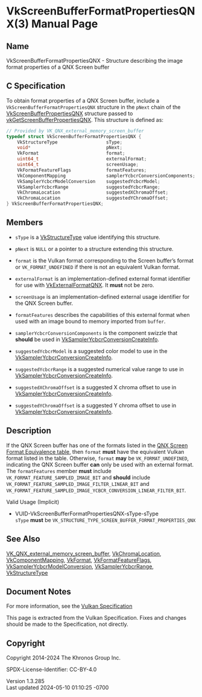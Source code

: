 # VkScreenBufferFormatPropertiesQNX(3) Manual Page

## Name

VkScreenBufferFormatPropertiesQNX - Structure describing the image
format properties of a QNX Screen buffer



## <a href="#_c_specification" class="anchor"></a>C Specification

To obtain format properties of a QNX Screen buffer, include a
`VkScreenBufferFormatPropertiesQNX` structure in the `pNext` chain of
the [VkScreenBufferPropertiesQNX](https://registry.khronos.org/vulkan/specs/1.3-extensions/man/html/VkScreenBufferPropertiesQNX.html)
structure passed to
[vkGetScreenBufferPropertiesQNX](https://registry.khronos.org/vulkan/specs/1.3-extensions/man/html/vkGetScreenBufferPropertiesQNX.html).
This structure is defined as:

``` c
// Provided by VK_QNX_external_memory_screen_buffer
typedef struct VkScreenBufferFormatPropertiesQNX {
    VkStructureType                  sType;
    void*                            pNext;
    VkFormat                         format;
    uint64_t                         externalFormat;
    uint64_t                         screenUsage;
    VkFormatFeatureFlags             formatFeatures;
    VkComponentMapping               samplerYcbcrConversionComponents;
    VkSamplerYcbcrModelConversion    suggestedYcbcrModel;
    VkSamplerYcbcrRange              suggestedYcbcrRange;
    VkChromaLocation                 suggestedXChromaOffset;
    VkChromaLocation                 suggestedYChromaOffset;
} VkScreenBufferFormatPropertiesQNX;
```

## <a href="#_members" class="anchor"></a>Members

- `sType` is a [VkStructureType](https://registry.khronos.org/vulkan/specs/1.3-extensions/man/html/VkStructureType.html) value identifying
  this structure.

- `pNext` is `NULL` or a pointer to a structure extending this
  structure.

- `format` is the Vulkan format corresponding to the Screen buffer’s
  format or `VK_FORMAT_UNDEFINED` if there is not an equivalent Vulkan
  format.

- `externalFormat` is an implementation-defined external format
  identifier for use with
  [VkExternalFormatQNX](https://registry.khronos.org/vulkan/specs/1.3-extensions/man/html/VkExternalFormatQNX.html). It **must** not be
  zero.

- `screenUsage` is an implementation-defined external usage identifier
  for the QNX Screen buffer.

- `formatFeatures` describes the capabilities of this external format
  when used with an image bound to memory imported from `buffer`.

- `samplerYcbcrConversionComponents` is the component swizzle that
  **should** be used in
  [VkSamplerYcbcrConversionCreateInfo](https://registry.khronos.org/vulkan/specs/1.3-extensions/man/html/VkSamplerYcbcrConversionCreateInfo.html).

- `suggestedYcbcrModel` is a suggested color model to use in the
  [VkSamplerYcbcrConversionCreateInfo](https://registry.khronos.org/vulkan/specs/1.3-extensions/man/html/VkSamplerYcbcrConversionCreateInfo.html).

- `suggestedYcbcrRange` is a suggested numerical value range to use in
  [VkSamplerYcbcrConversionCreateInfo](https://registry.khronos.org/vulkan/specs/1.3-extensions/man/html/VkSamplerYcbcrConversionCreateInfo.html).

- `suggestedXChromaOffset` is a suggested X chroma offset to use in
  [VkSamplerYcbcrConversionCreateInfo](https://registry.khronos.org/vulkan/specs/1.3-extensions/man/html/VkSamplerYcbcrConversionCreateInfo.html).

- `suggestedYChromaOffset` is a suggested Y chroma offset to use in
  [VkSamplerYcbcrConversionCreateInfo](https://registry.khronos.org/vulkan/specs/1.3-extensions/man/html/VkSamplerYcbcrConversionCreateInfo.html).

## <a href="#_description" class="anchor"></a>Description

If the QNX Screen buffer has one of the formats listed in the <a
href="https://registry.khronos.org/vulkan/specs/1.3-extensions/html/vkspec.html#memory-external-qnx-screen-buffer-formats"
target="_blank" rel="noopener">QNX Screen Format Equivalence table</a>,
then `format` **must** have the equivalent Vulkan format listed in the
table. Otherwise, `format` **may** be `VK_FORMAT_UNDEFINED`, indicating
the QNX Screen buffer **can** only be used with an external format. The
`formatFeatures` member **must** include
`VK_FORMAT_FEATURE_SAMPLED_IMAGE_BIT` and **should** include
`VK_FORMAT_FEATURE_SAMPLED_IMAGE_FILTER_LINEAR_BIT` and
`VK_FORMAT_FEATURE_SAMPLED_IMAGE_YCBCR_CONVERSION_LINEAR_FILTER_BIT`.

Valid Usage (Implicit)

- <a href="#VUID-VkScreenBufferFormatPropertiesQNX-sType-sType"
  id="VUID-VkScreenBufferFormatPropertiesQNX-sType-sType"></a>
  VUID-VkScreenBufferFormatPropertiesQNX-sType-sType  
  `sType` **must** be
  `VK_STRUCTURE_TYPE_SCREEN_BUFFER_FORMAT_PROPERTIES_QNX`

## <a href="#_see_also" class="anchor"></a>See Also

[VK_QNX_external_memory_screen_buffer](https://registry.khronos.org/vulkan/specs/1.3-extensions/man/html/VK_QNX_external_memory_screen_buffer.html),
[VkChromaLocation](https://registry.khronos.org/vulkan/specs/1.3-extensions/man/html/VkChromaLocation.html),
[VkComponentMapping](https://registry.khronos.org/vulkan/specs/1.3-extensions/man/html/VkComponentMapping.html),
[VkFormat](https://registry.khronos.org/vulkan/specs/1.3-extensions/man/html/VkFormat.html),
[VkFormatFeatureFlags](https://registry.khronos.org/vulkan/specs/1.3-extensions/man/html/VkFormatFeatureFlags.html),
[VkSamplerYcbcrModelConversion](https://registry.khronos.org/vulkan/specs/1.3-extensions/man/html/VkSamplerYcbcrModelConversion.html),
[VkSamplerYcbcrRange](https://registry.khronos.org/vulkan/specs/1.3-extensions/man/html/VkSamplerYcbcrRange.html),
[VkStructureType](https://registry.khronos.org/vulkan/specs/1.3-extensions/man/html/VkStructureType.html)

## <a href="#_document_notes" class="anchor"></a>Document Notes

For more information, see the <a
href="https://registry.khronos.org/vulkan/specs/1.3-extensions/html/vkspec.html#VkScreenBufferFormatPropertiesQNX"
target="_blank" rel="noopener">Vulkan Specification</a>

This page is extracted from the Vulkan Specification. Fixes and changes
should be made to the Specification, not directly.

## <a href="#_copyright" class="anchor"></a>Copyright

Copyright 2014-2024 The Khronos Group Inc.

SPDX-License-Identifier: CC-BY-4.0

Version 1.3.285  
Last updated 2024-05-10 01:10:25 -0700
